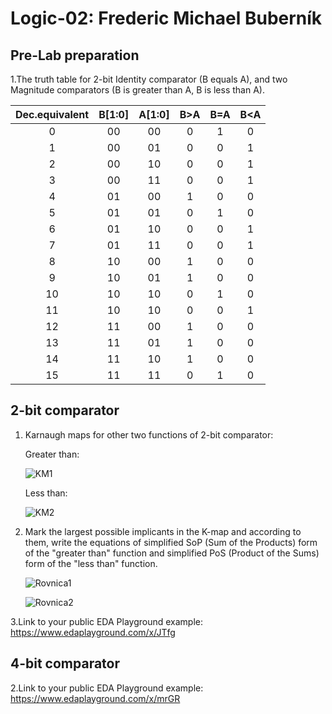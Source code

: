 # Logic-02: Frederic Michael Buberník

## Pre-Lab preparation

1.The truth table for 2-bit Identity comparator (B equals A), and two Magnitude comparators (B is greater than A, B is less than A).

 | **Dec.equivalent** | **B[1:0]** | **A[1:0]** | **B>A** | **B=A** | **B<A** |
   | :-: | :-: | :-: | :-: | :-: | :-: |
   | 0 | 00 | 00 | 0 | 1 | 0 |
   | 1 | 00 | 01 | 0 | 0 | 1 |
   | 2 | 00 | 10 | 0 | 0 | 1 |
   | 3 | 00 | 11 | 0 | 0 | 1 |
   | 4 | 01 | 00 | 1 | 0 | 0 |
   | 5 | 01 | 01 | 0 | 1 | 0 |
   | 6 | 01 | 10 | 0 | 0 | 1 |
   | 7 | 01 | 11 | 0 | 0 | 1 |
   | 8 | 10 | 00 | 1 | 0 | 0 |
   | 9 | 10 | 01 | 1 | 0 | 0 |
   | 10 | 10 | 10 | 0 | 1 | 0 |
   | 11 | 10 | 10 | 0 | 0 | 1 |
   | 12 | 11 | 00 | 1 | 0 | 0 |
   | 13 | 11 | 01 | 1 | 0 | 0 |
   | 14 | 11 | 10 | 1 | 0 | 0 |
   | 15 | 11 | 11 | 0 | 1 | 0 |
   
## 2-bit comparator

1. Karnaugh maps for other two functions of 2-bit comparator:

   Greater than:

   ![KM1](https://user-images.githubusercontent.com/124887713/220679128-af8bd1e2-3070-414b-a4ff-8d671b37876e.PNG)

   Less than:

   ![KM2](https://user-images.githubusercontent.com/124887713/220679146-27d76bbe-6433-4795-8c8b-089a6617f54e.PNG)

2. Mark the largest possible implicants in the K-map and according to them, write the equations of simplified SoP (Sum of the Products) form of the "greater than" function and simplified PoS (Product of the Sums) form of the "less than" function.

   ![Rovnica1](https://user-images.githubusercontent.com/124887713/220679179-60745fdd-9bdd-4f8c-ab14-ae08778c7897.PNG)
   
   ![Rovnica2](https://user-images.githubusercontent.com/124887713/220679203-789386d6-4848-4d78-b8ae-999ae7be8111.PNG)

3.Link to your public EDA Playground example: 
https://www.edaplayground.com/x/JTfg

## 4-bit comparator

2.Link to your public EDA Playground example:
https://www.edaplayground.com/x/mrGR
